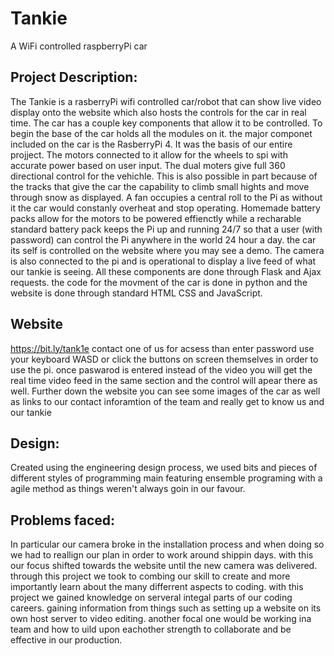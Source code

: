 # Tankie
A WiFi controlled raspberryPi car

## Project Description:
The Tankie is a rasberryPi wifi controlled car/robot that can show live video display onto the website which also hosts the controls for the car in real time. The car has a couple key components that allow it to be controlled. To begin the base of the car holds all the modules on it. the major componet included on the car is the RasberryPi 4. It was the basis of our entire projject. The motors connected to it allow for the wheels to spi with accurate power based on user input. The dual moters give full 360 directional control for the vehichle. This is also possible in part because of the tracks that give the car the capability to climb small hights and move through snow as displayed. A fan occupies a central roll to the Pi as without it the car would constanly overheat and stop operating. Homemade battery packs allow for the motors to be powered effienctly while a recharable standard battery pack keeps the Pi up and running 24/7 so that a user (with password) can control the Pi anywhere in the world 24 hour a day. the car its self is controlled on the website where you may see a demo. The camera is also connected to the pi and is operational to display a live feed of what our tankie is seeing. All these components are done through Flask and Ajax requests. the code for the movment of the car is done in python and the website is done through standard HTML CSS and JavaScript. 

## Website
https://bit.ly/tank1e
contact one of us for acsess than enter password use your keyboard WASD or click the buttons on screen themselves in order to use the pi. once paswarod is entered instead of the video you will get the real time video feed in the same section and the control will apear there as well. Further down the website you can see some images of the car as well as links to our contact inforamtion of the team and really get to know us and our tankie 

## Design:
Created using the engineering design process, we used bits and pieces of different styles of programming main featuring ensemble programing with a agile method as things weren't always goin in our favour. 

## Problems faced:
In particular our camera broke in the installation process and when doing so we had to reallign our plan in order to work around shippin days. with this our focus shifted towards the website until the new camera was delivered. 
through this project we took to combing our skill to create and more importantly learn about the many differrent aspects to coding. with this project we gained knowledge on serveral integal parts of our coding careers. gaining information from things such as setting up a website on its own host server to video editing. another focal one would be working ina team and how to uild upon eachother strength to collaborate and be effective in our production.

